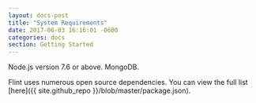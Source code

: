 ```yaml
---
layout: docs-post
title: "System Requirements"
date: 2017-06-03 16:16:01 -0600
categories: docs
section: Getting Started
---
```

Node.js version 7.6 or above.
MongoDB.

Flint uses numerous open source dependencies. You can view the full list [here]({{ site.github_repo }}/blob/master/package.json).
